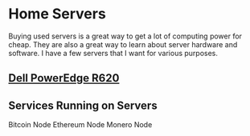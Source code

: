 # Home Servers

Buying used servers is a great way to get a lot of computing power for cheap. They are also a great way to learn about server hardware and software. I have a few servers that I want for various purposes.

## [Dell PowerEdge R620](https://www.amazon.com/PowerEdge-Server-2-20GHz-Cores-Renewed/dp/B07RJT19GS/)

## Services Running on Servers

Bitcoin Node
Ethereum Node
Monero Node
